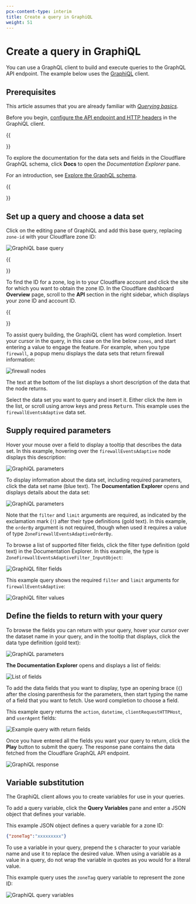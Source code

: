 ```yaml
---
pcx-content-type: interim
title: Create a query in GraphiQL
weight: 51
---
```


# Create a query in GraphiQL

You can use a GraphQL client to build and execute queries to the GraphQL API endpoint. The example below uses the [GraphiQL](https://github.com/graphql/graphiql/tree/main/packages/graphiql#readme) client.

## Prerequisites

This article assumes that you are already familiar with [*Querying basics*](/analytics/graphql-api/getting-started/querying-basics/).

Before you begin, [configure the API endpoint and HTTP headers](/analytics/graphql-api/getting-started/authentication/graphql-client-headers/) in the GraphiQL client.

{{<Aside type="tip' header='Tip">}}

To explore the documentation for the data sets and fields in the Cloudflare GraphQL schema, click **Docs** to open the *Documentation Explorer* pane.

For an introduction, see [Explore the GraphQL schema](/analytics/graphql-api/getting-started/explore-graphql-schema/).

{{</Aside>}}

## Set up a query and choose a data set

Click on the editing pane of GraphiQL and add this base query, replacing `zone-id` with your Cloudflare zone ID:

![GraphiQL base query](/analytics/static/images/graphiql-base-query.png)

{{<Aside type="tip' header='Tip">}}

To find the ID for a zone, log in to your Cloudflare account and click the site for which you want to obtain the zone ID. In the Cloudflare dashboard **Overview** page, scroll to the **API** section in the right sidebar, which displays your zone ID and account ID.

{{</Aside>}}

To assist query building, the GraphiQL client has word completion. Insert your cursor in the query, in this case on the line below `zones`, and start entering a value to engage the feature. For example, when you type `firewall`, a popup menu displays the data sets that return firewall information:

![firewall nodes](/analytics/static/images/graphiql-word-completion.png)

The text at the bottom of the list displays a short description of the data that the node returns.

Select the data set you want to query and insert it. Either click the item in the list, or scroll using arrow keys and press <kbd>Return</kbd>. This example uses the `firewallEventsAdaptive` data set.

## Supply required parameters

Hover your mouse over a field to display a tooltip that describes the data set. In this example, hovering over the `firewallEventsAdaptive` node displays this description:

![GraphiQL parameters](/analytics/static/images/graphiql-set-up-base-query.png)

To display information about the data set, including required parameters, click the data set name (blue text). The **Documentation Explorer** opens and displays details about the data set:

![GraphiQL parameters](/analytics/static/images/graphiql-parameters.png)

Note that the `filter` and `limit` arguments are required, as indicated by the exclamation mark (`!`) after their type definitions (gold text). In this example, the `orderBy` argument is not required, though when used it requires a value of type `ZoneFirewallEventsAdaptiveOrderBy`.

To browse a list of supported filter fields, click the filter type definition (gold text) in the Documentation Explorer. In this example, the type is `ZoneFirewallEventsAdaptiveFilter_InputObject`:

![GraphiQL filter fields](/analytics/static/images/graphiql-filter-fields.png)

This example query shows the required `filter` and `limit` arguments for `firewallEventsAdaptive`:

![GraphiQL filter values](/analytics/static/images/graphiql-filter-values.png)

## Define the fields to return with your query

To browse the fields you can return with your query, hover your cursor over the dataset name in your query, and in the tooltip that displays, click the data type definition (gold text):

![GraphiQL parameters](/analytics/static/images/graphiql-set-up-base-query.png)

**The Documentation Explorer** opens and displays a list of fields:

![List of fields](/analytics/static/images/graphiql-return-fields.png)

To add the data fields that you want to display, type an opening brace (`{`) after the closing parenthesis for the parameters, then start typing the name of a field that you want to fetch. Use word completion to choose a field.

This example query returns the `action`, `datetime`, `clientRequestHTTPHost`, and `userAgent` fields:

![Example query with return fields](/analytics/static/images/graphiql-query-return-field-values.png)

Once you have entered all the fields you want your query to return, click the **Play** button to submit the query. The response pane contains the data fetched from the Cloudflare GraphQL API endpoint.

![GraphiQL response](/analytics/static/images/create-query-fw-data-set-play.png)

## Variable substitution

The GraphiQL client allows you to create variables for use in your queries.

To add a query variable, click the **Query Variables** pane and enter a JSON object that defines  your variable.

This example JSON object defines a query variable for a zone ID:

```json
{"zoneTag":"xxxxxxxxx"}
```

To use a variable in your query, prepend the `$` character to your variable name and use it to replace the desired value. When using a variable as a value in a query, do not wrap the variable in quotes as you would for a literal value.

This example query uses the `zoneTag` query variable to represent the zone ID:

![GraphiQL query variables](/analytics/static/images/graphiql-query-variables.png)
